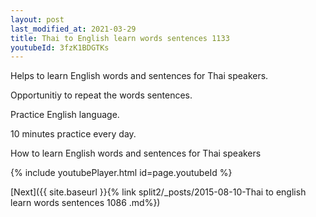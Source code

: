 ```yaml
---
layout: post
last_modified_at: 2021-03-29
title: Thai to English learn words sentences 1133 
youtubeId: 3fzK1BDGTKs
---
```

 
 
Helps to learn English words and sentences for Thai speakers.

Opportunitiy to repeat the words sentences. 

Practice English language. 
 
10 minutes practice every day. 
 
How to learn English words and sentences for Thai speakers 
 
{% include youtubePlayer.html id=page.youtubeId %}
 
 
[Next]({{ site.baseurl }}{% link  split2/_posts/2015-08-10-Thai to english learn words sentences 1086 .md%})
 
